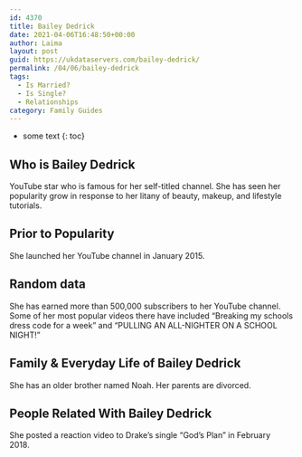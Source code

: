 ```yaml
---
id: 4370
title: Bailey Dedrick
date: 2021-04-06T16:48:50+00:00
author: Laima
layout: post
guid: https://ukdataservers.com/bailey-dedrick/
permalink: /04/06/bailey-dedrick
tags:
  - Is Married?
  - Is Single?
  - Relationships
category: Family Guides
---
```


* some text
{: toc}


## Who is Bailey Dedrick
                  
                  
                  
YouTube star who is famous for her self-titled channel. She has seen her popularity grow in response to her litany of beauty, makeup, and lifestyle tutorials. 
                  
              
            
              
            
                
                
                
## Prior to Popularity
                  
                  
                  
She launched her YouTube channel in January 2015. 
                  
              
            
              
            
                
                
                
## Random data
                  
                  
                  
She has earned more than 500,000 subscribers to her YouTube channel. Some of her most popular videos there have included &#8220;Breaking my schools dress code for a week&#8221; and &#8220;PULLING AN ALL-NIGHTER ON A SCHOOL NIGHT!&#8221; 
                  
              
            
              
            
                
                
                
## Family & Everyday Life of Bailey Dedrick
                  
                  
                  
She has an older brother named Noah. Her parents are divorced.
                  
              
            
              
            
                
                
                
## People Related With Bailey Dedrick
                  
                  
                  
She posted a reaction video to Drake&#8217;s single &#8220;God&#8217;s Plan&#8221; in February 2018. 
                  
              
            
              
            
                
              
            
              
              
            
            
              
            
          
          
          